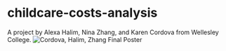 # childcare-costs-analysis
A project by Alexa Halim, Nina Zhang, and Karen Cordova from Wellesley College.
![Cordova, Halim, Zhang Final Poster](https://github.com/alexamichela/childcare-costs-analysis/assets/111940928/41dd6c0c-1469-4934-89e5-a42cc4b2b6ec)
